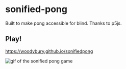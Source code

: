# sonified-pong

Built to make pong accessible for blind. Thanks to p5js.

## Play!
https://woodybury.github.io/sonifiedpong

![gif of the sonified pong game](https://s3.amazonaws.com/woodburyshortridge/api/v1/sonified-pong/pong.gif)

